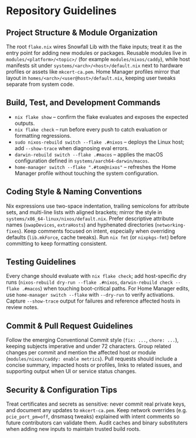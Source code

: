 # Repository Guidelines

## Project Structure & Module Organization
The root `flake.nix` wires Snowfall Lib with the flake inputs; treat it as the entry point for adding new modules or packages. Reusable modules live in `modules/<platform>/<topic>/` (for example `modules/nixos/caddy`), while host manifests sit under `systems/<arch>/<host>/default.nix` next to hardware profiles or assets like `mkcert-ca.pem`. Home Manager profiles mirror that layout in `homes/<arch>/<user@host>/default.nix`, keeping user tweaks separate from system code.

## Build, Test, and Development Commands
- `nix flake show` – confirm the flake evaluates and exposes the expected outputs.
- `nix flake check` – run before every push to catch evaluation or formatting regressions.
- `sudo nixos-rebuild switch --flake .#nixos` – deploys the Linux host; add `--show-trace` when diagnosing eval errors.
- `darwin-rebuild switch --flake .#macos` – applies the macOS configuration defined in `systems/aarch64-darwin/macos`.
- `home-manager switch --flake ".#tom@nixos"` – refreshes the Home Manager profile without touching the system configuration.

## Coding Style & Naming Conventions
Nix expressions use two-space indentation, trailing semicolons for attribute sets, and multi-line lists with aligned brackets; mirror the style in `systems/x86_64-linux/nixos/default.nix`. Prefer descriptive attribute names (`swapDevices`, `extraHosts`) and hyphenated directories (`networking-fixes`). Keep comments focused on intent, especially when overriding defaults (`lib.mkForce`, cache tweaks). Run `nix fmt` (or `nixpkgs-fmt`) before committing to keep formatting consistent.

## Testing Guidelines
Every change should evaluate with `nix flake check`; add host-specific dry runs (`nixos-rebuild dry-run --flake .#nixos`, `darwin-rebuild check --flake .#macos`) when touching boot-critical paths. For Home Manager edits, use `home-manager switch --flake` with `--dry-run` to verify activations. Capture `--show-trace` output for failures and reference affected hosts in review notes.

## Commit & Pull Request Guidelines
Follow the emerging Conventional Commit style (`fix: ...`, `chore: ...`), keeping subjects imperative and under 72 characters. Group related changes per commit and mention the affected host or module (`modules/nixos/caddy: enable metrics`). Pull requests should include a concise summary, impacted hosts or profiles, links to related issues, and supporting output when UI or service status changes.

## Security & Configuration Tips
Treat certificates and secrets as sensitive: never commit real private keys, and document any updates to `mkcert-ca.pem`. Keep network overrides (e.g. `pcie_port_pm=off`, dnsmasq tweaks) explained with intent comments so future contributors can validate them. Audit caches and binary substituters when adding new inputs to maintain trusted build roots.
